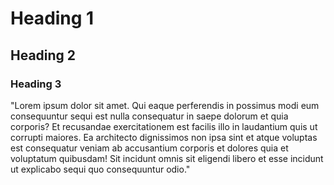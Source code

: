 # Heading 1

## Heading 2

### Heading 3

"Lorem ipsum dolor sit amet. Qui eaque perferendis in possimus modi eum consequuntur sequi est nulla consequatur in saepe dolorum et quia corporis? Et recusandae exercitationem est facilis illo in laudantium quis ut corrupti maiores. Ea architecto dignissimos non ipsa sint et atque voluptas est consequatur veniam ab accusantium corporis et dolores quia et voluptatum quibusdam! Sit incidunt omnis sit eligendi libero et esse incidunt ut explicabo sequi quo consequuntur odio."